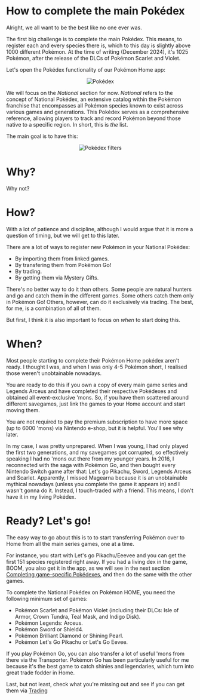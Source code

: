 # How to complete the main Pokédex

Alright, we all want to be the best like no one ever was.

The first big challenge is to complete the main Pokédex. This means, to register each and every species there is, which to this day is slightly above 1000 different Pokémon. At the time of writing (December 2024), it's 1025 Pokémon, after the release of the DLCs of Pokémon Scarlet and Violet.

Let's open the Pokédex functionality of our Pokémon Home app:

<p align="center">
  <img src="https://github.com/user-attachments/assets/2f4422b3-c1a0-4181-8cec-3cb8e30039a1" alt="Pokédex">
</p>


We will focus on the _National_ section for now. _National_ refers to the concept of National Pokédex, an extensive catalog within the Pokémon franchise that encompasses all Pokémon species known to exist across various games and generations. This Pokédex serves as a comprehensive reference, allowing players to track and record Pokémon beyond those native to a specific region. In short, this is _the_ list.

The main goal is to have this:
<p align="center">
  <img src="https://github.com/user-attachments/assets/f1f149f4-d061-47de-ab61-5ac4c8ff24ed" alt="Pokédex filters">
</p>

# Why?

Why not?

# How?

With a lot of patience and discipline, although I would argue that it is more a question of timing, but we will get to this later.

There are a lot of ways to register new Pokémon in your National Pokédex:

* By importing them from linked games.
* By transfering them from Pokémon Go!
* By trading.
* By getting them via Mystery Gifts.

There's no better way to do it than others. Some people are natural hunters and go and catch them in the different games. Some others catch them only in Pokémon Go! Others, however, can do it exclusively via trading. The best, for me, is a combination of all of them.

But first, I think it is also important to focus on _when_ to start doing this.

# When?

Most people starting to complete their Pokémon Home pokédex aren't ready. I thought I was, and when I was only 4-5 Pokémon short, I realised those weren't unobtainable nowadays.

You are ready to do this if you own a copy of every main game series and Legends Arceus and have completed their respective Pokédexes and obtained all event-exclusive 'mons. So, if you have them scattered around different savegames, just link the games to your Home account and start moving them.

You are not required to pay the premium subscription to have more space (up to 6000 'mons) via Nintendo e-shop, but it is helpful. You'll see why later.

In my case, I was pretty unprepared. When I was young, I had only played the first two generations, and my savegames got corrupted, so effectively speaking I had no 'mons out there from my younger years. In 2016, I reconnected with the saga with Pokémon Go, and then bought every Nintendo Switch game after that: Let's go Pikachu, Sword, Legends Arceus and Scarlet. Apparently, I missed Magearna because it is an unobtainable mythical nowadays (unless you complete the game it appears in) and I wasn't gonna do it. Instead, I touch-traded with a friend. This means, I don't have it in my living Pokédex.

# Ready? Let's go!

The easy way to go about this is to to start transferring Pokémon over to Home from all the main series games, one at a time.

For instance, you start with Let's go Pikachu/Eeevee and you can get the first 151 species registered right away. If you had a living dex in the game, BOOM, you also get it in the app, as we will see in the next section [Completing game-specific Pokédexes](sections/games.md), and then do the same with the other games.

To complete the National Pokédex on Pokémon HOME, you need the following minimum set of games:

* Pokémon Scarlet and Pokémon Violet (including their DLCs: Isle of Armor, Crown Tundra, Teal Mask, and Indigo Disk).
* Pokémon Legends: Arceus.
* Pokémon Sword or Shield4.
* Pokémon Brilliant Diamond or Shining Pearl.
* Pokémon Let's Go Pikachu or Let's Go Eevee.

If you play Pokémon Go, you can also transfer a lot of useful 'mons from there via the Transporter. Pokémon Go has been particularly useful for me because it's the best game to catch shinies and legendaries, which turn into great trade fodder in Home.

Last, but not least, check what you're missing out and see if you can get them via [Trading](sections/trading.md)
